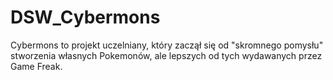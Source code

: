 # DSW_Cybermons
Cybermons to projekt uczelniany, który zaczął się od "skromnego pomysłu" stworzenia własnych Pokemonów, ale lepszych od tych wydawanych przez Game Freak.
